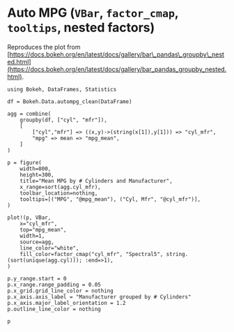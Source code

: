 # Auto MPG (`VBar`, `factor_cmap`, `tooltips`, nested factors)

Reproduces the plot from [https://docs.bokeh.org/en/latest/docs/gallery/bar\_pandas\_groupby\_nested.html](https://docs.bokeh.org/en/latest/docs/gallery/bar_pandas_groupby_nested.html).

```@example
using Bokeh, DataFrames, Statistics

df = Bokeh.Data.autompg_clean(DataFrame)

agg = combine(
	groupby(df, ["cyl", "mfr"]),
	[
		["cyl","mfr"] => ((x,y)->(string(x[1]),y[1])) => "cyl_mfr",
		"mpg" => mean => "mpg_mean",
	]
)

p = figure(
	width=800,
	height=300,
	title="Mean MPG by # Cylinders and Manufacturer",
    x_range=sort(agg.cyl_mfr),
	toolbar_location=nothing,
	tooltips=[("MPG", "@mpg_mean"), ("Cyl, Mfr", "@cyl_mfr")],
)

plot!(p, VBar,
	x="cyl_mfr",
	top="mpg_mean",
	width=1,
	source=agg,
	line_color="white",
	fill_color=factor_cmap("cyl_mfr", "Spectral5", string.(sort(unique(agg.cyl))); :end=>1),
)

p.y_range.start = 0
p.x_range.range_padding = 0.05
p.x_grid.grid_line_color = nothing
p.x_axis.axis_label = "Manufacturer grouped by # Cylinders"
p.x_axis.major_label_orientation = 1.2
p.outline_line_color = nothing

p
```
